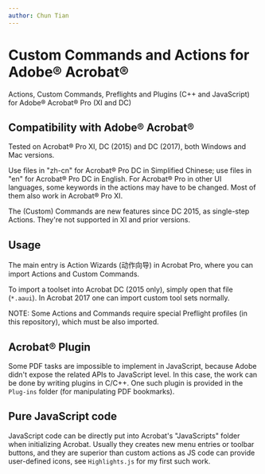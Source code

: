 ```yaml
---
author: Chun Tian
---
```


# Custom Commands and Actions for Adobe® Acrobat®

Actions, Custom Commands, Preflights and Plugins (C++ and JavaScript) for Adobe® Acrobat® Pro (XI and DC)

## Compatibility with Adobe® Acrobat®

Tested on Acrobat® Pro XI, DC (2015) and DC (2017), both Windows and Mac versions.

Use files in "zh-cn" for Acrobat® Pro DC in Simplified Chinese; use files in "en" for Acrobat® Pro DC in English. For Acrobat® Pro in other UI languages, some keywords in the actions may have to be changed.  Most of them also work in Acrobat® Pro XI.

The (Custom) Commands are new features since DC 2015, as single-step Actions. They're not supported in XI and prior versions.

## Usage

The main entry is Action Wizards (动作向导) in Acrobat Pro, where you can import Actions and Custom Commands.

To import a toolset into Acrobat DC (2015 only), simply open that file (`*.aaui`). In Acrobat 2017 one can import custom tool sets normally.

NOTE: Some Actions and Commands require special Preflight profiles (in this repository), which must be also imported.

## Acrobat® Plugin

Some PDF tasks are impossible to implement in JavaScript, because Adobe didn't expose the related APIs to JavaScript level. In this case, the work can be done by writing plugins in C/C++. One such plugin is provided in the `Plug-ins` folder (for manipulating PDF bookmarks).

## Pure JavaScript code

JavaScript code can be directly put into Acrobat's "JavaScripts" folder when initializing Acrobat. Usually they creates new menu entries or toolbar buttons, and they are superior than custom actions as JS code can provide user-defined icons, see `Highlights.js` for my first such work.

